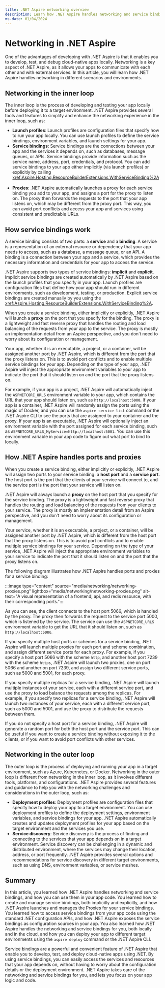```yaml
---
title: .NET Aspire networking overview
description: Learn how .NET Aspire handles networking and service bindings, and how you can use them in your app code.
ms.date: 01/04/2024
---
```


# Networking in .NET Aspire

One of the advantages of developing with .NET Aspire is that it enables you to develop, test, and debug cloud-native apps locally. Networking is a key aspect of .NET Aspire, as it allows your apps to communicate with each other and with external services. In this article, you will learn how .NET Aspire handles networking in different scenarios and environments.

## Networking in the inner loop

The inner loop is the process of developing and testing your app locally before deploying it to a target environment. .NET Aspire provides several tools and features to simplify and enhance the networking experience in the inner loop, such as:

- **Launch profiles**: Launch profiles are configuration files that specify how to run your app locally. You can use launch profiles to define the service bindings, environment variables, and launch settings for your app.
- **Service bindings**: Service bindings are the connections between your app and the services it depends on, such as databases, message queues, or APIs. Service bindings provide information such as the service name, address, port, credentials, and protocol. You can add service bindings to your app either implicitly (via launch profiles) or explicitly by calling <xref:Aspire.Hosting.ResourceBuilderExtensions.WithServiceBinding%2A>.
- **Proxies**: .NET Aspire automatically launches a proxy for each service binding you add to your app, and assigns a port for the proxy to listen on. The proxy then forwards the requests to the port that your app listens on, which may be different from the proxy port. This way, you can avoid port conflicts and access your app and services using consistent and predictable URLs.

## How service bindings work

A service binding consists of two parts: a **service** and a **binding**. A service is a representation of an external resource or dependency that your app needs to access, such as a database, a message queue, or an API. A binding is a connection between your app and a service, which provides the necessary information and credentials for your app to access the service.

.NET Aspire supports two types of service bindings: **implicit** and **explicit**. Implicit service bindings are created automatically by .NET Aspire based on the launch profiles that you specify in your app. Launch profiles are configuration files that define how your app should run in different environments, such as development, testing, or production. Explicit service bindings are created manually by you using the <xref:Aspire.Hosting.ResourceBuilderExtensions.WithServiceBinding%2A>.

When you create a service binding, either implicitly or explicitly, .NET Aspire will launch a **proxy** on the port that you specify for the binding. The proxy is a lightweight and fast reverse proxy that handles the routing and load balancing of the requests from your app to the service. The proxy is mostly an implementation detail from an Aspire perspective, and you don't need to worry about its configuration or management.

Your app, whether it is an executable, a project, or a container, will be assigned another port by .NET Aspire, which is different from the port that the proxy listens on. This is to avoid port conflicts and to enable multiple service bindings for your app. Depending on the type of your app, .NET Aspire will inject the appropriate environment variables to your app to indicate the port that it should listen on and the port that the proxy listens on.

For example, if your app is a project, .NET Aspire will automatically inject the `ASPNETCORE_URLS` environment variable to your app, which contains the URL that your app should listen on, such as `http://localhost:5000`. If your app is a container, .NET Aspire will randomly assign the ports using the magic of Docker, and you can use the `aspire service list` command or the .NET Aspire CLI to see the ports that are assigned to your container and the proxy. If your app is an executable, .NET Aspire will optionally inject an environment variable with the port assigned for each service binding, such as `ASPNETCORE_URLS_MyService=http://localhost:5001`. You can use this environment variable in your app code to figure out what port to bind to locally.

## How .NET Aspire handles ports and proxies

When you create a service binding, either implicitly or explicitly, .NET Aspire will assign two ports to your service binding: a **host port** and a **service port**. The host port is the port that the clients of your service will connect to, and the service port is the port that your service will listen on.

.NET Aspire will always launch a **proxy** on the host port that you specify for the service binding. The proxy is a lightweight and fast reverse proxy that handles the routing and load balancing of the requests from your clients to your service. The proxy is mostly an implementation detail from an Aspire perspective, and you don't need to worry about its configuration or management.

Your service, whether it is an executable, a project, or a container, will be assigned another port by .NET Aspire, which is different from the host port that the proxy listens on. This is to avoid port conflicts and to enable multiple service bindings for your service. Depending on the type of your service, .NET Aspire will inject the appropriate environment variables to your service to indicate the port that it should listen on and the port that the proxy listens on.

The following diagram illustrates how .NET Aspire handles ports and proxies for a service binding:

:::image type="content" source="media/networking/networking-proxies.png" lightbox="media/networking/networking-proxies.png" alt-text="A visual representation of a frontend, api, and redis resource, with their corresponding ports.":::

As you can see, the client connects to the host port 5066, which is handled by the proxy. The proxy then forwards the request to the service port 5000, which is listened by the service. The service can use the `ASPNETCORE_URLS` environment variable to get the URL that it should listen on, such as `http://localhost:5000`.

If you specify multiple host ports or schemes for a service binding, .NET Aspire will launch multiple proxies for each port and scheme combination, and assign different service ports for each proxy. For example, if you specify a host port 5066 with the scheme `http`, and another host port 7239 with the scheme `https`, .NET Aspire will launch two proxies, one on port 5066 and another on port 7239, and assign two different service ports, such as 5000 and 5001, for each proxy.

If you specify multiple replicas for a service binding, .NET Aspire will launch multiple instances of your service, each with a different service port, and use the proxy to load balance the requests among the replicas. For example, if you specify two replicas for a service binding, .NET Aspire will launch two instances of your service, each with a different service port, such as 5000 and 5001, and use the proxy to distribute the requests between them.

If you do not specify a host port for a service binding, .NET Aspire will generate a random port for both the host port and the service port. This can be useful if you want to create a service binding without exposing it to the clients, or if you want to avoid port conflicts with other services.

## Networking in the outer loop

The outer loop is the process of deploying and running your app in a target environment, such as Azure, Kubernetes, or Docker. Networking in the outer loop is different from networking in the inner loop, as it involves different tools, platforms, and configurations. .NET Aspire provides several features and guidance to help you with the networking challenges and considerations in the outer loop, such as:

- **Deployment profiles**: Deployment profiles are configuration files that specify how to deploy your app to a target environment. You can use deployment profiles to define the deployment settings, environment variables, and service bindings for your app. .NET Aspire automatically creates and updates deployment profiles for your app based on the target environment and the services you use.
- **Service discovery**: Service discovery is the process of finding and connecting to the services that your app depends on in a target environment. Service discovery can be challenging in a dynamic and distributed environment, where the services may change their location, address, or port frequently. .NET Aspire provides several options and recommendations for service discovery in different target environments, such as using DNS, environment variables, or service meshes.

## Summary

In this article, you learned how .NET Aspire handles networking and service bindings, and how you can use them in your app code. You learned how to create and manage service bindings, both implicitly and explicitly, and how .NET Aspire launches and manages the Proxies for your service bindings. You learned how to access service bindings from your app code using the standard .NET configuration APIs, and how .NET Aspire exposes the service bindings as configuration sources in your app. You also learned how .NET Aspire handles the networking and service bindings for you, both locally and in the cloud, and how you can deploy your app to different target environments using the `aspire deploy` command or the .NET Aspire CLI.

Service bindings are a powerful and convenient feature of .NET Aspire that enable you to develop, test, and deploy cloud-native apps using .NET. By using service bindings, you can easily access the services and resources that your app depends on, without having to worry about the configuration details or the deployment environment. .NET Aspire takes care of the networking and service bindings for you, and lets you focus on your app logic and code.
